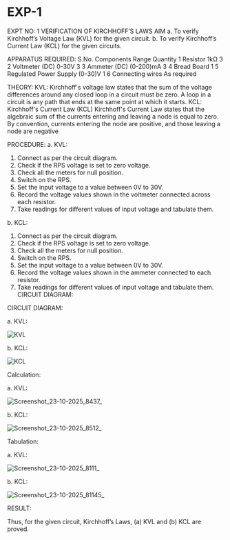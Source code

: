 # EXP-1
EXPT NO: 1	VERIFICATION OF KIRCHHOFF’S LAWS
AIM
a.   To verify Kirchhoff’s Voltage Law (KVL) for the given circuit. 
b.   To verify Kirchhoff’s Current Law (KCL) for the given circuits.

APPARATUS REQUIRED:
S.No.	Components	Range	Quantity
1	Resistor	1kΩ	3
2	Voltmeter (DC)	0-30V	3
3	Ammeter (DC)	(0-200)mA	3
4	Bread Board		1
5	Regulated Power Supply	(0-30)V	1
6	Connecting wires		As required

THEORY:
KVL: Kirchhoff's voltage law states that the sum of the voltage differences around any closed loop in a circuit must be zero. A loop in a circuit is any path that ends at the same point at which it starts.
KCL:
Kirchhoff's Current Law (KCL) Kirchhoff's Current Law states that the algebraic sum of the currents entering and leaving a node is equal to zero. By convention, currents entering the node are positive, and those leaving a node are negative


PROCEDURE:
a.   KVL:
1.   Connect as per the circuit diagram.
2.   Check if the RPS voltage is set to zero voltage.
3.   Check all the meters for null position.
4.   Switch on the RPS.
5.   Set the input voltage to a value between 0V to 30V.
6.   Record the voltage values shown in the voltmeter connected across each resistor.
7.   Take readings for different values of input voltage and tabulate them.


b.  KCL:
1.   Connect as per the circuit diagram.
2.   Check if the RPS voltage is set to zero voltage.
3.   Check all the meters for null position.
4.   Switch on the RPS.
5.   Set the input voltage to a value between 0V to 30V.
6.   Record the voltage values shown in the ammeter connected to each resistor.
7.   Take readings for different values of input voltage and tabulate them. 
CIRCUIT DIAGRAM:

CIRCUIT DIAGRAM:


a.   KVL:
 
![KVL](https://github.com/user-attachments/assets/b246ddf6-d90f-4abd-a89e-6bb9c34eb7dd)


b.  KCL:

![KCL](https://github.com/user-attachments/assets/39838bc5-ee68-4a99-8418-bcdb7dc6aafd)





Calculation:

a.   KVL:


 ![Screenshot_23-10-2025_8437_](https://github.com/user-attachments/assets/7e3f6170-2176-44dc-9322-a2ec8d901c98)



b.  KCL:

![Screenshot_23-10-2025_8512_](https://github.com/user-attachments/assets/ac1e71b2-5366-4403-84e6-3eb368f5d18f)



Tabulation:

a.   KVL:


 ![Screenshot_23-10-2025_8111_](https://github.com/user-attachments/assets/99ed7b84-66b1-46f4-983b-05c7b25cf8ef)



b.  KCL:

![Screenshot_23-10-2025_81145_](https://github.com/user-attachments/assets/fe699459-d818-4ea4-91bc-bcaed1acbb1a)


RESULT:

Thus, for the given circuit, Kirchhoff’s Laws, (a) KVL and (b) KCL are proved.
